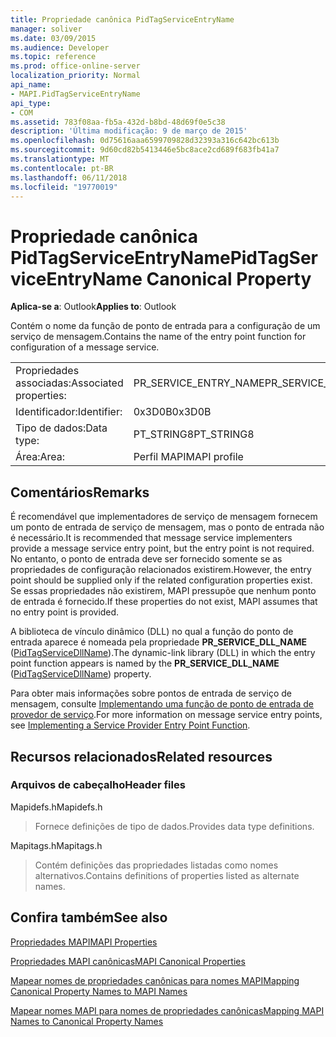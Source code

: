 ```yaml
---
title: Propriedade canônica PidTagServiceEntryName
manager: soliver
ms.date: 03/09/2015
ms.audience: Developer
ms.topic: reference
ms.prod: office-online-server
localization_priority: Normal
api_name:
- MAPI.PidTagServiceEntryName
api_type:
- COM
ms.assetid: 783f08aa-fb5a-432d-b8bd-48d69f0e5c38
description: 'Última modificação: 9 de março de 2015'
ms.openlocfilehash: 0d75616aaa6599709828d32393a316c642bc613b
ms.sourcegitcommit: 9d60cd82b5413446e5bc8ace2cd689f683fb41a7
ms.translationtype: MT
ms.contentlocale: pt-BR
ms.lasthandoff: 06/11/2018
ms.locfileid: "19770019"
---
```

# <a name="pidtagserviceentryname-canonical-property"></a><span data-ttu-id="a91d1-103">Propriedade canônica PidTagServiceEntryName</span><span class="sxs-lookup"><span data-stu-id="a91d1-103">PidTagServiceEntryName Canonical Property</span></span>

  
  
<span data-ttu-id="a91d1-104">**Aplica-se a**: Outlook</span><span class="sxs-lookup"><span data-stu-id="a91d1-104">**Applies to**: Outlook</span></span> 
  
<span data-ttu-id="a91d1-105">Contém o nome da função de ponto de entrada para a configuração de um serviço de mensagem.</span><span class="sxs-lookup"><span data-stu-id="a91d1-105">Contains the name of the entry point function for configuration of a message service.</span></span>
  
|||
|:-----|:-----|
|<span data-ttu-id="a91d1-106">Propriedades associadas:</span><span class="sxs-lookup"><span data-stu-id="a91d1-106">Associated properties:</span></span>  <br/> |<span data-ttu-id="a91d1-107">PR_SERVICE_ENTRY_NAME</span><span class="sxs-lookup"><span data-stu-id="a91d1-107">PR_SERVICE_ENTRY_NAME</span></span>  <br/> |
|<span data-ttu-id="a91d1-108">Identificador:</span><span class="sxs-lookup"><span data-stu-id="a91d1-108">Identifier:</span></span>  <br/> |<span data-ttu-id="a91d1-109">0x3D0B</span><span class="sxs-lookup"><span data-stu-id="a91d1-109">0x3D0B</span></span>  <br/> |
|<span data-ttu-id="a91d1-110">Tipo de dados:</span><span class="sxs-lookup"><span data-stu-id="a91d1-110">Data type:</span></span>  <br/> |<span data-ttu-id="a91d1-111">PT_STRING8</span><span class="sxs-lookup"><span data-stu-id="a91d1-111">PT_STRING8</span></span>  <br/> |
|<span data-ttu-id="a91d1-112">Área:</span><span class="sxs-lookup"><span data-stu-id="a91d1-112">Area:</span></span>  <br/> |<span data-ttu-id="a91d1-113">Perfil MAPI</span><span class="sxs-lookup"><span data-stu-id="a91d1-113">MAPI profile</span></span>  <br/> |
   
## <a name="remarks"></a><span data-ttu-id="a91d1-114">Comentários</span><span class="sxs-lookup"><span data-stu-id="a91d1-114">Remarks</span></span>

<span data-ttu-id="a91d1-115">É recomendável que implementadores de serviço de mensagem fornecem um ponto de entrada de serviço de mensagem, mas o ponto de entrada não é necessário.</span><span class="sxs-lookup"><span data-stu-id="a91d1-115">It is recommended that message service implementers provide a message service entry point, but the entry point is not required.</span></span> <span data-ttu-id="a91d1-116">No entanto, o ponto de entrada deve ser fornecido somente se as propriedades de configuração relacionados existirem.</span><span class="sxs-lookup"><span data-stu-id="a91d1-116">However, the entry point should be supplied only if the related configuration properties exist.</span></span> <span data-ttu-id="a91d1-117">Se essas propriedades não existirem, MAPI pressupõe que nenhum ponto de entrada é fornecido.</span><span class="sxs-lookup"><span data-stu-id="a91d1-117">If these properties do not exist, MAPI assumes that no entry point is provided.</span></span>
  
<span data-ttu-id="a91d1-118">A biblioteca de vínculo dinâmico (DLL) no qual a função do ponto de entrada aparece é nomeada pela propriedade **PR_SERVICE_DLL_NAME** ([PidTagServiceDllName](pidtagservicedllname-canonical-property.md)).</span><span class="sxs-lookup"><span data-stu-id="a91d1-118">The dynamic-link library (DLL) in which the entry point function appears is named by the **PR_SERVICE_DLL_NAME** ([PidTagServiceDllName](pidtagservicedllname-canonical-property.md)) property.</span></span>
  
<span data-ttu-id="a91d1-119">Para obter mais informações sobre pontos de entrada de serviço de mensagem, consulte [Implementando uma função de ponto de entrada de provedor de serviço](implementing-a-service-provider-entry-point-function.md).</span><span class="sxs-lookup"><span data-stu-id="a91d1-119">For more information on message service entry points, see [Implementing a Service Provider Entry Point Function](implementing-a-service-provider-entry-point-function.md).</span></span>
  
## <a name="related-resources"></a><span data-ttu-id="a91d1-120">Recursos relacionados</span><span class="sxs-lookup"><span data-stu-id="a91d1-120">Related resources</span></span>

### <a name="header-files"></a><span data-ttu-id="a91d1-121">Arquivos de cabeçalho</span><span class="sxs-lookup"><span data-stu-id="a91d1-121">Header files</span></span>

<span data-ttu-id="a91d1-122">Mapidefs.h</span><span class="sxs-lookup"><span data-stu-id="a91d1-122">Mapidefs.h</span></span>
  
> <span data-ttu-id="a91d1-123">Fornece definições de tipo de dados.</span><span class="sxs-lookup"><span data-stu-id="a91d1-123">Provides data type definitions.</span></span>
    
<span data-ttu-id="a91d1-124">Mapitags.h</span><span class="sxs-lookup"><span data-stu-id="a91d1-124">Mapitags.h</span></span>
  
> <span data-ttu-id="a91d1-125">Contém definições das propriedades listadas como nomes alternativos.</span><span class="sxs-lookup"><span data-stu-id="a91d1-125">Contains definitions of properties listed as alternate names.</span></span>
    
## <a name="see-also"></a><span data-ttu-id="a91d1-126">Confira também</span><span class="sxs-lookup"><span data-stu-id="a91d1-126">See also</span></span>



[<span data-ttu-id="a91d1-127">Propriedades MAPI</span><span class="sxs-lookup"><span data-stu-id="a91d1-127">MAPI Properties</span></span>](mapi-properties.md)
  
[<span data-ttu-id="a91d1-128">Propriedades MAPI canônicas</span><span class="sxs-lookup"><span data-stu-id="a91d1-128">MAPI Canonical Properties</span></span>](mapi-canonical-properties.md)
  
[<span data-ttu-id="a91d1-129">Mapear nomes de propriedades canônicas para nomes MAPI</span><span class="sxs-lookup"><span data-stu-id="a91d1-129">Mapping Canonical Property Names to MAPI Names</span></span>](mapping-canonical-property-names-to-mapi-names.md)
  
[<span data-ttu-id="a91d1-130">Mapear nomes MAPI para nomes de propriedades canônicas</span><span class="sxs-lookup"><span data-stu-id="a91d1-130">Mapping MAPI Names to Canonical Property Names</span></span>](mapping-mapi-names-to-canonical-property-names.md)


